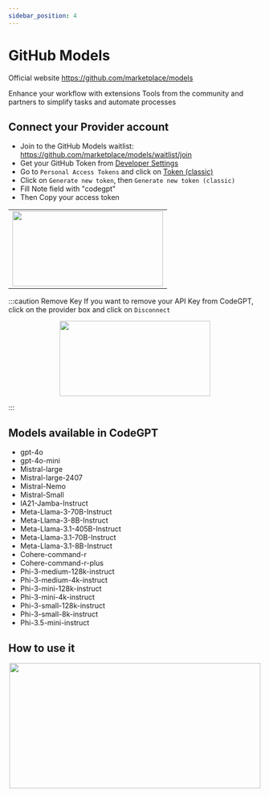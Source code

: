 ```yaml
---
sidebar_position: 4
---
```

# GitHub Models

Official website https://github.com/marketplace/models

Enhance your workflow with extensions
Tools from the community and partners to simplify tasks and automate processes

## Connect your Provider account

- Join to the GitHub Models waitlist: https://github.com/marketplace/models/waitlist/join
- Get your GitHub Token from [Developer Settings](https://github.com/settings/apps)
- Go to `Personal Access Tokens` and click on [Token (classic)](https://github.com/settings/tokens)
- Click on `Generate new token`, then `Generate new token (classic)`
- Fill Note field with "codegpt"
- Then Copy your access token
   
<table>
  <tr>
    <td align="center">
      <img width="300" height="150" src="https://github.com/user-attachments/assets/ded7886e-48eb-4edd-8ab8-2ca79a09270a" />
    </td>
  </tr>
  </table>

:::caution Remove Key
If you want to remove your API Key from CodeGPT, click on the provider box and click on `Disconnect`

<p align="center">
      <img width="300" height="150" src="https://github.com/user-attachments/assets/748aadae-704a-4c34-be8c-570b3facd831" />
</p>

:::

## Models available in CodeGPT
- gpt-4o
- gpt-4o-mini
- Mistral-large
- Mistral-large-2407
- Mistral-Nemo
- Mistral-Small
- IA21-Jamba-Instruct
- Meta-Llama-3-70B-Instruct
- Meta-Llama-3-8B-Instruct
- Meta-Llama-3.1-405B-Instruct
- Meta-Llama-3.1-70B-Instruct
- Meta-Llama-3.1-8B-Instruct
- Cohere-command-r
- Cohere-command-r-plus
- Phi-3-medium-128k-instruct
- Phi-3-medium-4k-instruct
- Phi-3-mini-128k-instruct
- Phi-3-mini-4k-instruct
- Phi-3-small-128k-instruct
- Phi-3-small-8k-instruct
- Phi-3.5-mini-instruct

## How to use it
<p align="center">
      <img width="500" height="250" src="https://github.com/davila7/code-gpt-docs/assets/37567214/6fb41a1e-71cf-4518-a073-47317168d8dd" />
</p>



